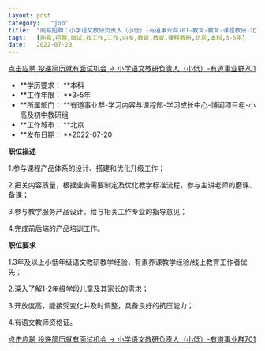 ```yaml
---
layout:	post
category:	"job"
title:	"网易招聘：小学语文教研负责人（小低）-有道事业群701-教育-教育-课程教研-北京本科3-5年"
tags:	[网易,招聘,面试,找工作,工作,内推,教育,教育,课程教研,北京,本科,3-5年]
date:	2022-07-20
---
```


[点击应聘 投递简历就有面试机会 ->  小学语文教研负责人（小低）-有道事业群701](http://mobile.bole.netease.com/bole/boleDetail?id=41683&employeeId=346f03c3cda5f04c&key=all)



- **学历要求： **本科
- **工作年限： **3-5年
- **所属部门： **有道事业群-学习内容与课程部-学习成长中心-博闻项目组-小高及初中教研组
- **工作城市： **北京
- **发布日期： **2022-07-20



**职位描述**

1.参与课程产品体系的设计、搭建和优化升级工作；

2.把关内容质量，根据业务需要制定及优化教学标准流程，参与主讲老师的磨课、备课；

3.参与教学服务产品设计，给与相关工作专业的指导意见；

4.完成前后端的产品培训工作。



**职位要求**

1.3年及以上小低年级语文教研教学经验，有素养课教学经验/线上教育工作者优先；

2.深入了解1-2年级学段儿童及其家长的需求；

3.开放度高，能接受变化并及时调整，具备良好的抗压能力；

4.有语文教师资格证。



[点击应聘 投递简历就有面试机会 ->  小学语文教研负责人（小低）-有道事业群701](http://mobile.bole.netease.com/bole/boleDetail?id=41683&employeeId=346f03c3cda5f04c&key=all)